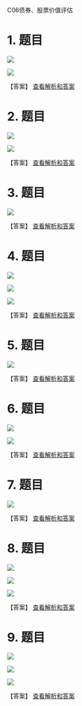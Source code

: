 C06债券、股票价值评估

# 1. 题目

![](media/792b4d87d71cf5e5f206d268fc9f6a7e.png)

![](media/075d76a1451581b553276fed64da7fec.png)

【答案】
[查看解析和答案](media/579a9190b2a76b44b7c00192b0748298.png.md)
# 2. 题目

![](media/57337a8cae7d3d2cd3f05409fd8dc68c.png)

![](media/653e8f58d18910e25b9e58a8002d5d64.png)

【答案】
[查看解析和答案](media/e1cc0595918dc060a5cfcf2e661cc16f.png.md)
# 3. 题目

![](media/5e7de7c8272e47c4959b48b4d4cc7cbc.png)

【答案】
[查看解析和答案](media/5b1da256d1e036f73170b9b4c307a478.png.md)
# 4. 题目

![](media/d457d3307e8fff23f75a1796d7ac634e.png)

![](media/d0fec6cdd1e4f831a1173053df0f7390.png)

![](media/34f652b841582075f2eccb97d9b31dc1.png)

【答案】
[查看解析和答案](media/f181828d910c03e401bfd792d8d17981.png.md)
# 5. 题目

![](media/f4504818cf7cbaf5d329cf15274c4962.png)

【答案】
[查看解析和答案](media/bbf647b45374a1a490cbb34e7ce8fb58.png.md)
# 6. 题目

![](media/5d630ae07d796375fa711eb6c7e17a39.png)

![](media/d6f904070e9f6c95353d1520a4f855ee.png)

【答案】
[查看解析和答案](media/4838969c91071b9dd9ae83bbe4cacfbf.png.md)
# 7. 题目

![](media/31c750c950b7deb4aa3e479adee884bf.png)

【答案】
[查看解析和答案](media/72cad8a2e763342d7a98fd2a7ceb4cdc.png.md)
# 8. 题目

![](media/f5cd74d8756e7b272d4e999e01fcf61d.png)

![](media/4e38118328508fe550b06c2f0592ea1f.png)

![](media/6b8072206b5c93015e5bfd3e69ff5d8c.png)

【答案】
[查看解析和答案](media/b9642da0d2a8a1d453360f3c587bf9e9.png.md)
# 9. 题目

![](media/95b7de1c1ec4e712a938de43da96a4da.png)

![](media/b3a6c6421ee0964467dae1b6b0bb0211.png)

![](media/5176fefcc7fa50b970efdca26f2179b4.png)

【答案】
[查看解析和答案](media/cb341cc8cd1e72c78cb3fd95fd787b1e.png.md)

